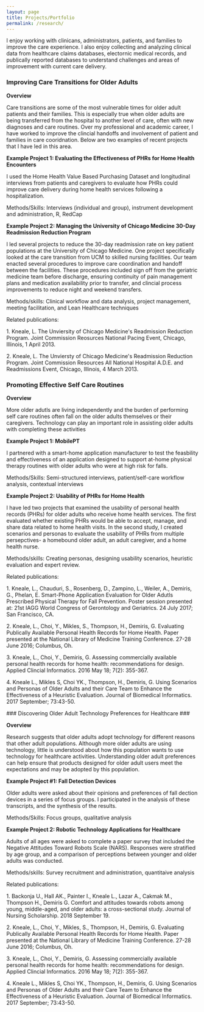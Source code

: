 ```yaml
---
layout: page
title: Projects/Portfolio
permalink: /research/
---
```

<p>
I enjoy working with clinicans, administrators, patients, and families to improve the care experience. I also enjoy collecting and analyzing clinical data from healthcare claims databases, electornic medical records, and publically reported databases to understand challenges and areas of improvement with current care delivery.
  </p>
  
  ### Improving Care Transitions for Older Adults ###
  <p>
  <b>Overview</b>
  </p>
  <p>
  Care transitions are some of the most vulnerable times for older adult patients and their families. This is especially true when older adults are being transferred from the hospital to another level of care, often with new diagnoses and care routines. Over my professional and academic career, I have worked to improve the clincial handoffs and involvement of patient and families in care cooridnation. Below are two examples of recent projects that I have led in this area.
  </p>
  <b> Example Project 1: Evaluating the Effectiveness	of PHRs for Home Health Encounters </b>
  <p>
  I used the Home Health Value Based Purchasing Dataset and longitudinal interviews from patients and caregivers to evaluate how PHRs could improve care delivery during home health services following a hospitalization. 
  </p>
  <p>
  Methods/Skills: Interviews (individual and group), instrument development and administration, R, RedCap
  </p>

  <b> Example Project 2: Managing the University of Chicago Medicine 30-Day Readmission Reduction Program</b>
<p>
  I led several projects to reduce the 30-day readmission rate on key patient populations at the University of Chicago Medicine. One project specifically looked at the care transition from UCM to skilled nursing facilities. Our team enacted several procedures to improve care coordination and handoff between the facilities. These procedures included sign off from the geriatric medicine team before discharge, ensuring continuity of pain management plans and medication availability prior to transfer, and clincial process improvements to reduce night and weekend transfers. 
  </p>
  <p>
    Methods/skills: Clinical workflow and data analysis, project management, meeting facilitation, and Lean Healthcare techniques
  </p>
  <p>
    Related publications: 
    </p>
    <p>
  1. Kneale, L. The Unviersity of Chicago Medicine's Readmission Reduction Program. Joint Commission Reosurces National Pacing Event, Chicago, Illinois, 1 April 2013.
  </p>
  <p>
  2. Kneale, L. The Unviersty of Chicago Medicine's Readmission Reduction Program. Joint Commission Resources All National Hospital A.D.E. and Readmissions Event, Chicago, Illinois, 4 March 2013. 
</p>

### Promoting Effective Self Care Routines ###
<p>
<b> Overview </b>
</p>
<p>
  More older adutls are living independently and the burden of performing self care routines often fall on the older adults themselves or their caregivers. Technology can play an important role in assisting older adults with completing these activities
</p>
<b>Example Project 1: MobilePT </b>
<p>
I partnered with a smart-home application manufacturer to test the feasbility and effectiveness of an application designed to support at-home physical therapy routines with older adults who were at high risk for falls. 
</p>
<p>
Methods/Skills: Semi-structured interviews, patient/self-care workflow analysis, contextual interviews </p>
<b> Example Project 2: Usability of PHRs for Home Health </b>
<p>
  I have led two projects that examined the usability of personal health records (PHRs) for older adults who receive home health services. The first evaluated whether existing PHRs would be able to accept, manage, and share data related to home health visits. In the second study, I created scenarios and personas to evaluate the usability of PHRs from multiple persepctives- a homebound older adult, an adult caregiver, and a home health nurse.  
  </p>
  <p>
  Methods/skills: Creating personas, designing usability scenarios, heuristic evaluation and expert review. </p>
 <p>
    Related publications: 
    </p>
    <p>
  1. Kneale, L., Chauduri, S., Rosenberg, D., Zampino, L., Weiler, A., Demiris, G., Phelan, E. Smart-Phone Application Evaluation for Older Adutls Prescribed Physical Therapy for Fall Prevention. Poster session presented at: 21st IAGG World Congress of Gerontology and Geriatrics. 24 July 2017; San Francisco, CA. 
  </p>
  <p>
  2. Kneale, L., Choi, Y., Mikles, S., Thompson, H., Demiris, G. Evaluating Publically Available Personal Health Records for Home Health. Paper presented at the National Library of Medicine Training Conference. 27-28 June 2016; Columbus, Oh. 
</p>
<p>
  3. Kneale, L., Choi, Y., Demiris, G. Assessing commercially available personal health records for home health: recommendations for design. Applied Clincial Informatics. 2016 May 18; 7(2): 355-367.
  </p>
  <p>
  4. Kneale L., Mikles S, Choi YK., Thompson, H., Demiris, G. Using Scenarios and Personas of Older Adults and their Care Team to Enhance the Effectiveness of a Heuristic Evaluation. Journal of Biomedical Informatics. 2017 September; 73:43-50. </p>
  </p>
  ### Discovering Older Adult Technology Preferences for Healthcare ###
  <p>
  <b>Overview</b>
  </p> 
  <p>
  Research suggests that older adults adopt technology for different reasons that other adult populations. Although more older adults are using technology, little is understood about how this population wants to use technology for healthcare activities. Understanding older adult preferences can help ensure that products designed for older adult users meet the expectations and may be adopted by this population. </p>
  <b> Example Project #1: Fall Detection Devices </b>
  <p>Older adults were asked about their opinions and preferences of fall dection devices in a series of focus groups. I participated in the analysis of these transcripts, and the synthesis of the results. </p>
  <p>
  Methods/Skills: Focus groups, qualitative analysis
  </p>
<b>Example Project 2: Robotic Technology Applications for Healthcare </b>
<p>
Adults of all ages were asked to complete a paper survey that included the Negative Attitudes Toward Robots Scale (NARS). Responses were stratified by age group, and a comparison of perceptions between younger and older adults was conducted. 
</p>
<p>
Methods/skills: Survey recruitment and administration, quantitaive analysis
  </p>
 Related publications: 
    </p>
    <p>
  1. Backonja U., Hall AK., Painter I., Kneale L., Lazar A., Cakmak M., Thompson H., Demiris G. Comfort and attitudes towards robots among young, middle-aged, and older adults: a cross-sectional study. Journal of Nursing Scholarship. 2018 September 19.
  </p>
  <p>
  2. Kneale, L., Choi, Y., Mikles, S., Thompson, H., Demiris, G. Evaluating Publically Available Personal Health Records for Home Health. Paper presented at the National Library of Medicine Training Conference. 27-28 June 2016; Columbus, Oh. 
</p>
<p>
  3. Kneale, L., Choi, Y., Demiris, G. Assessing commercially available personal health records for home health: recommendations for design. Applied Clincial Informatics. 2016 May 18; 7(2): 355-367.
  </p>
  <p>
  4. Kneale L., Mikles S, Choi YK., Thompson, H., Demiris, G. Using Scenarios and Personas of Older Adults and their Care Team to Enhance the Effectiveness of a Heuristic Evaluation. Journal of Biomedical Informatics. 2017 September; 73:43-50. </p>
